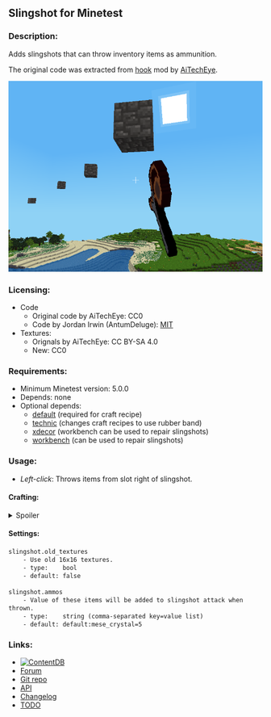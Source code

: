 ## Slingshot for Minetest

### Description:

Adds slingshots that can throw inventory items as ammunition.

The original code was extracted from [hook](https://forum.minetest.net/viewtopic.php?t=13634) mod by [AiTechEye](https://forum.minetest.net/memberlist.php?mode=viewprofile&u=16172).

![Screenshot](screenshot.png)

### Licensing:

- Code
	- Original code by AiTechEye: CC0
	- Code by Jordan Irwin (AntumDeluge): [MIT](LICENSE.txt)
- Textures:
	- Orignals by AiTechEye: CC BY-SA 4.0
	- New: CC0

### Requirements:

- Minimum Minetest version: 5.0.0
- Depends: none
- Optional depends:
	- [default](https://github.com/minetest/minetest_game/tree/master/mods/default) (required for craft recipe)
	- [technic](https://content.minetest.net/packages/RealBadAngel/technic/) (changes craft recipes to use rubber band)
	- [xdecor](https://content.minetest.net/packages/jp/xdecor/) (workbench can be used to repair slingshots)
	- [workbench](https://github.com/AntumMT/mod-xdecor/tree/workbench) (can be used to repair slingshots)

### Usage:

- *Left-click*: Throws items from slot right of slingshot.

#### Crafting:

<details><summary>Spoiler</summary>

**Legend:**

* `SI` = default:steel_ingot
* `ST` = default:stick
* `RB` = slingshot:rubber_band
* `TR` = technic:rubber
* `TL` = technic:raw_latex

**Recipes:**

wooden slingshot:

    ╔════╦════╦════╗
    ║ ST ║    ║ ST ║
    ╠════╬════╬════╣
    ║    ║ ST ║    ║
    ╠════╬════╬════╣
    ║    ║ ST ║    ║
    ╚════╩════╩════╝

wooden slingshot (rubber band required with technic):

    ╔════╦════╦════╗
    ║ ST ║ RB ║ ST ║
    ╠════╬════╬════╣
    ║    ║ ST ║    ║
    ╠════╬════╬════╣
    ║    ║ ST ║    ║
    ╚════╩════╩════╝

iron slingshot:

    ╔════╦════╦════╗
    ║ SI ║    ║ SI ║
    ╠════╬════╬════╣
    ║    ║ SI ║    ║
    ╠════╬════╬════╣
    ║    ║ SI ║    ║
    ╚════╩════╩════╝

iron slingshot (rubber band required with technic):

    ╔════╦════╦════╗
    ║ SI ║ RB ║ SI ║
    ╠════╬════╬════╣
    ║    ║ SI ║    ║
    ╠════╬════╬════╣
    ║    ║ SI ║    ║
    ╚════╩════╩════╝

rubber band:

    ╔════╦════╦════╗
    ║ TL ║ TL ║    ║
    ╠════╬════╬════╣
    ║ TL ║    ║ TL ║
    ╠════╬════╬════╣
    ║    ║ TL ║ TL ║
    ╚════╩════╩════╝

rubber band (shapeless):

    ╔════╗
    ║ TR ║
    ╚════╝

</details>

#### Settings:

```
slingshot.old_textures
	- Use old 16x16 textures.
	- type:    bool
	- default: false

slingshot.ammos
	- Value of these items will be added to slingshot attack when thrown.
	- type:    string (comma-separated key=value list)
	- default: default:mese_crystal=5
```


### Links:

- [![ContentDB](https://content.minetest.net/packages/AntumDeluge/slingshot/shields/title/)](https://content.minetest.net/packages/AntumDeluge/slingshot/)
- [Forum](https://forum.minetest.net/viewtopic.php?t=18315)
- [Git repo](https://github.com/AntumMT/mod-slingshot)
- [API](https://antummt.github.io/mod-slingshot/docs/api.html)
- [Changelog](changelog.txt)
- [TODO](TODO.txt)
